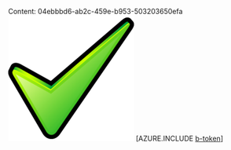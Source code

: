 Content: 04ebbbd6-ab2c-459e-b953-503203650efa![image](e95b3e5a-967f-4807-abfd-16021cb6f5fa.png)
[AZURE.INCLUDE [b-token](2fbafa63-8701-448c-a8bd-842dd3b13b02.md)]
